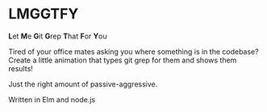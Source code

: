 # LMGGTFY
 **L**et **M**e **G**it **G**rep **T**hat **F**or **Y**ou

Tired of your office mates asking you where something is in the codebase? Create a little animation that types git grep for them and shows them results!

Just the right amount of passive-aggressive.

Written in Elm and node.js
